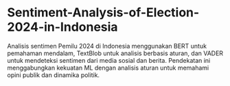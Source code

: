 # Sentiment-Analysis-of-Election-2024-in-Indonesia
Analisis sentimen Pemilu 2024 di Indonesia menggunakan BERT untuk pemahaman mendalam, TextBlob untuk analisis berbasis aturan, dan VADER untuk mendeteksi sentimen dari media sosial dan berita. Pendekatan ini menggabungkan kekuatan ML dengan analisis aturan untuk memahami opini publik dan dinamika politik.
